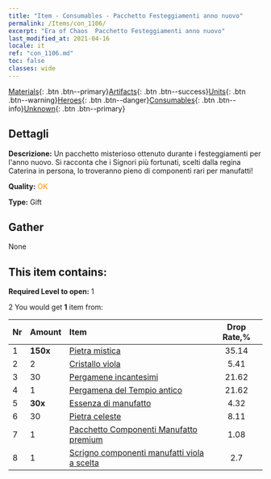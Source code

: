 ```yaml
---
title: "Item - Consumables - Pacchetto Festeggiamenti anno nuovo"
permalink: /Items/con_1106/
excerpt: "Era of Chaos  Pacchetto Festeggiamenti anno nuovo"
last_modified_at: 2021-04-16
locale: it
ref: "con_1106.md"
toc: false
classes: wide
---
```

 [Materials](/it/Items/){: .btn .btn--primary}[Artifacts](/it/Items/Artifacts/){: .btn .btn--success}[Units](/it/Items/Units/){: .btn .btn--warning}[Heroes](/it/Items/Heroes/){: .btn .btn--danger}[Consumables](/it/Items/Consumables/){: .btn .btn--info}[Unknown](/it/Items/Unknown/){: .btn .btn--primary}

## Dettagli
 **Descrizione:** Un pacchetto misterioso ottenuto durante i festeggiamenti per l'anno nuovo. Si racconta che i Signori più fortunati, scelti dalla regina Caterina in persona, lo troveranno pieno di componenti rari per manufatti!

 **Quality:** <span style="color: #FF8C00">OK</span>

 **Type:** Gift

## Gather

  None

## This item contains:

 **Required Level to open:** 1

 2 You would get **1** item  from:

  | Nr | Amount |     Item    | Drop Rate,% |
  |:---|:-------|:------------|:---------:|
  | 1 |  **150x** | [Pietra mistica](/it/Items/con_923/) | 35.14 | 
  | 2 | 2 | [Cristallo viola](/it/Items/con_720/) | 5.41 | 
  | 3 | 30 | [Pergamene incantesimi](/it/Items/con_694/) | 21.62 | 
  | 4 | 1 | [Pergamena del Tempio antico](/it/Items/con_697/) | 21.62 | 
  | 5 |  **30x** | [Essenza di manufatto](/it/Items/con_905/) | 4.32 | 
  | 6 | 30 | [Pietra celeste](/it/Items/art_188/) | 8.11 | 
  | 7 | 1 | [Pacchetto Componenti Manufatto premium](/it/Items/con_1507/) | 1.08 | 
  | 8 | 1 | [Scrigno componenti manufatti viola a scelta](/it/Items/con_1612/) | 2.7 | 
